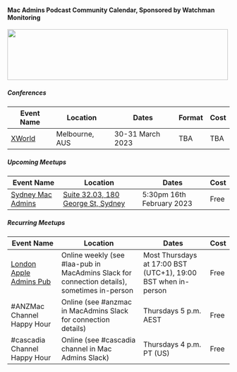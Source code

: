 #### Mac Admins Podcast Community Calendar, Sponsored by Watchman Monitoring

[<img src="https://podcast.macadmins.org/wp-content/uploads/2017/06/Watchman-Monitoring-logo-blue.png" alt="" width="500" height="115" />](https://www.watchmanmonitoring.com)

##### Conferences

| Event Name | Location | Dates | Format | Cost |
|------------|----------|-------|--------|------|
| [XWorld]([https://acesconf.com](https://auc.edu.au/)) | Melbourne, AUS | 30-31 March 2023 | TBA | TBA |



##### Upcoming Meetups

| Event Name | Location | Dates | Cost |
|------------|----------|-------|------|
| [Sydney Mac Admins](https://www.meetup.com/sydney-mac-admins/events/290889273/)| [Suite 32.03, 180 George St, Sydney](https://goo.gl/maps/PGERBAaERJhRFVKg6) | 5:30pm 16th February 2023 | Free |


##### Recurring Meetups

| Event Name | Location | Dates | Cost |
|------------|----------|-------|------|
| [London Apple Admins Pub](https://londonappleadmins.org.uk/) | Online weekly (see #laa-pub in MacAdmins Slack for connection details), sometimes in-person  | Most Thursdays at 17:00 BST (UTC+1), 19:00 BST when in-person | Free |
| #ANZMac Channel Happy Hour | Online (see #anzmac in MacAdmins Slack for connection details) | Thursdays 5 p.m. AEST | Free |
| #cascadia Channel Happy Hour | Online (see #cascadia channel in Mac Admins Slack) | Thursdays 4 p.m. PT (US) | Free|

